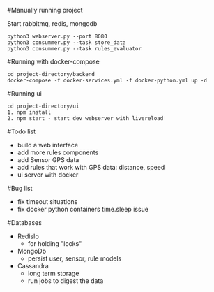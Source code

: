 
#Manually running project

Start rabbitmq, redis, mongodb 

````
python3 webserver.py --port 8080
python3 consummer.py --task store_data
python3 consummer.py --task rules_evaluator
````

#Running with docker-compose

````
cd project-directory/backend
docker-compose -f docker-services.yml -f docker-python.yml up -d

````
#Running ui

````
cd project-directory/ui
1. npm install
2. npm start - start dev webserver with livereload

````

#Todo list
* build a web interface
* add more rules components
* add Sensor GPS data   
* add rules that work with GPS data: distance, speed
* ui server with docker

#Bug list
* fix timeout situations
* fix docker python containers time.sleep issue

#Databases
* RedisIo
  - for holding "locks"
* MongoDb
  - persist user, sensor, rule models
* Cassandra
  - long term storage
  - run jobs to digest the data

